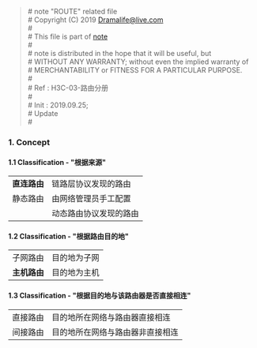 > \# note "ROUTE" related file  
\# Copyright (C) 2019 Dramalife@live.com  
\#   
\# This file is part of [note](https://github.com/Dramalife/note.git)  
\#   
\# note is distributed in the hope that it will be useful, but  
\# WITHOUT ANY WARRANTY; without even the implied warranty of  
\# MERCHANTABILITY or FITNESS FOR A PARTICULAR PURPOSE.  
\#  
\# Ref : H3C-03-路由分册  
\#  
\# Init : 2019.09.25;  
\# Update   
\#  
  


### 1. Concept

#### 1.1 Classification - "根据来源"

|||
|--|--|
|**直连路由**|链路层协议发现的路由|
|静态路由|由网络管理员手工配置|
||动态路由协议发现的路由|

#### 1.2 Classification - "根据路由目的地"

|||
|--|--|
|子网路由|目的地为子网|
|**主机路由**|目的地为主机|

#### 1.3 Classification - "根据目的地与该路由器是否直接相连"

|||
|--|--|
|直接路由|目的地所在网络与路由器直接相连|
|间接路由|目的地所在网络与路由器非直接相连|

